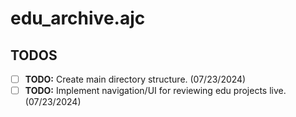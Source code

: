 # edu_archive.ajc

## TODOS

- [ ] **TODO:** Create main directory structure. (07/23/2024)
- [ ] **TODO:** Implement navigation/UI for reviewing edu projects live. (07/23/2024)

